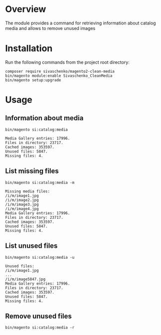 # Overview

The module provides a command for retrieving information about catalog media and allows to remove unused images

# Installation

Run the following commands from the project root directory:

```
composer require sivaschenko/magento2-clean-media
bin/magento module:enable Sivaschenko_CleanMedia
bin/magento setup:upgrade
```

# Usage

## Information about media

```
bin/magento si:catalog:media

Media Gallery entries: 17996.
Files in directory: 23717.
Cached images: 353597.
Unused files: 5847.
Missing files: 4.
```

## List missing files

```
bin/magento si:catalog:media -m

Missing media files:
/i/m/image1.jpg
/i/m/image2.jpg
/i/m/image3.jpg
/i/m/image4.jpg
Media Gallery entries: 17996.
Files in directory: 23717.
Cached images: 353597.
Unused files: 5847.
Missing files: 4.
```

## List unused files

```
bin/magento si:catalog:media -u

Unused files:
/i/m/image1.jpg
...
/i/m/image5847.jpg
Media Gallery entries: 17996.
Files in directory: 23717.
Cached images: 353597.
Unused files: 5847.
Missing files: 4.
```

## Remove unused files

```
bin/magento si:catalog:media -r
```

